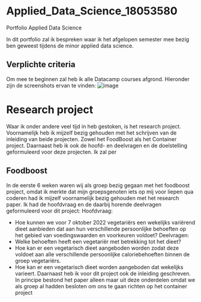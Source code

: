 # Applied_Data_Science_18053580
Portfolio Applied Data Science

In dit portfolio zal ik bespreken waar ik het afgelopen semester mee bezig ben geweest tijdens de minor applied data science.
## Verplichte criteria
Om mee te beginnen zal heb ik alle Datacamp courses afgrond. Hieronder zijn de screenshots ervan te vinden:
![image](https://user-images.githubusercontent.com/81196024/213316685-12ebbc2f-99f9-43ca-81d7-05976a7c3284.png)

# Research project

Waar ik onder andere veel tijd in heb gestoken, is het research project. Voornamelijk heb ik mijzelf bezig gehouden met het schrijven van de inleiding van beide projecten. Zowel het FoodBoost als het Container project. Daarnaast heb ik ook de hoofd- en deelvragen en de doelstelling geformuleerd voor deze projecten. Ik zal per 

## Foodboost
In de eerste 6 weken waren wij als groep bezig gegaan met het foodboost project, omdat ik merkte dat mijn groepsgenoten iets op mij voor liepen qua coderen had ik mijzelf voornamelijk bezig gehouden met het research paper. Ik had de hoofdvraag en de daarbij horende deelvragen geformuleerd voor dit project:
Hoofdvraag:
* Hoe kunnen we voor 7 oktober 2022 vegetariërs een wekelijks variërend dieet aanbieden dat aan hun verschillende persoonlijke behoeften op het gebied van voedingswaarden en voorkeuren voldoet?
Deelvragen:
* Welke behoeften heeft een vegetariër met betrekking tot het dieet?
* Hoe kan er een vegetarisch dieet aangeboden worden zodat deze voldoet aan alle verschillende persoonlijke caloriebehoeften binnen de groep vegetariërs.
* Hoe kan er een vegetarisch dieet worden aangeboden dat wekelijks varieert.
Daarnaast heb ik voor dit project ook de inleiding geschreven. In principe bestond het paper alleen maar uit deze onderdelen omdat we als groep al hadden besloten om ons te gaan richten op het container project
